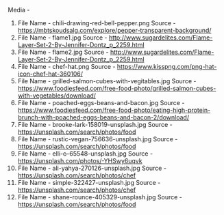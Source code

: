 


Media - 
1) File Name - chili-drawing-red-bell-pepper.png  Source - https://mbtskoudsalg.com/explore/pepper-transparent-background/
2) File Name - flame1.jpg  Source - http://www.sugardelites.com/Flame-Layer-Set-2-By-Jennifer-Dontz_p_2259.html
3) File Name - flame2.jpg  Source - http://www.sugardelites.com/Flame-Layer-Set-2-By-Jennifer-Dontz_p_2259.html
4) File Name - chef-hat.png  Source - https://www.kisspng.com/png-hat-icon-chef-hat-360106/
5) File Name - grilled-salmon-cubes-with-vegitables.jpg  Source - https://www.foodiesfeed.com/free-food-photo/grilled-salmon-cubes-with-vegetables/download/
6) File Name - poached-eggs-beans-and-bacon.jpg  Source - https://www.foodiesfeed.com/free-food-photo/eating-high-protein-brunch-with-poached-eggs-beans-and-bacon-2/download/
7) File Name - brooke-lark-158019-unsplash.jpg Source - https://unsplash.com/search/photos/food
7) File Name - rustic-vegan-756636-unsplash.jpg Source - https://unsplash.com/search/photos/food
8) File Name - elli-o-65548-unsplash.jpg Source - https://unsplash.com/photos/-YHSwy6uqvk
8) File Name - ali-yahya-270126-unsplash.jpg Source - https://unsplash.com/search/photos/chef
8) File Name - simple-322427-unsplash.jpg Source - https://unsplash.com/search/photos/chef
8) File Name - shane-rounce-405329-unsplash.jpg Source - https://unsplash.com/search/photos/food
